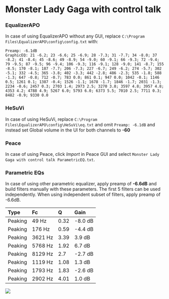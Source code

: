 # Monster Lady Gaga with control talk

### EqualizerAPO
In case of using EqualizerAPO without any GUI, replace `C:\Program Files\EqualizerAPO\config\config.txt`
with:
```
Preamp: -6.1dB
GraphicEQ: 21 -6.2; 23 -6.6; 25 -6.9; 28 -7.3; 31 -7.7; 34 -8.0; 37 -8.2; 41 -8.4; 45 -8.6; 49 -8.9; 54 -9.0; 60 -9.1; 66 -9.3; 72 -9.4; 79 -9.5; 87 -9.5; 96 -9.4; 106 -9.3; 116 -9.1; 128 -9.0; 141 -8.7; 155 -8.5; 170 -8.1; 187 -7.7; 206 -7.3; 227 -6.7; 249 -6.2; 274 -5.7; 302 -5.1; 332 -4.5; 365 -3.8; 402 -3.3; 442 -2.8; 486 -2.3; 535 -1.8; 588 -1.3; 647 -0.8; 712 -0.7; 783 0.0; 861 0.1; 947 0.0; 1042 -0.1; 1146 0.5; 1261 0.1; 1387 -0.4; 1526 -1.1; 1678 -1.7; 1846 -1.7; 2031 -1.3; 2234 -0.6; 2457 0.3; 2703 1.4; 2973 2.5; 3270 3.8; 3597 4.8; 3957 4.8; 4353 4.2; 4788 4.9; 5267 6.0; 5793 6.0; 6373 5.5; 7010 2.5; 7711 0.3; 8482 -0.9; 9330 0.0
```

### HeSuVi
In case of using HeSuVi, replace `C:\Program Files\EqualizerAPO\config\HeSuVi\eq.txt` and omit `Preamp:
-6.1dB` and instead set Global volume in the UI for both channels to **-60**

### Peace
In case of using Peace, click *Import* in Peace GUI and select `Monster Lady Gaga with control talk ParametricEQ.txt`.

### Parametric EQs
In case of using other parametric equalizer, apply preamp of **-6.6dB** and build filters manually
with these parameters. The first 5 filters can be used independently.
When using independent subset of filters, apply preamp of -6.6dB.

| Type    | Fc      |    Q | Gain    |
|:--------|:--------|:-----|:--------|
| Peaking | 49 Hz   | 0.32 | -8.0 dB |
| Peaking | 176 Hz  | 0.59 | -4.4 dB |
| Peaking | 3621 Hz | 3.39 | 3.9 dB  |
| Peaking | 5768 Hz | 1.92 | 6.7 dB  |
| Peaking | 8129 Hz | 2.7  | -2.7 dB |
| Peaking | 1119 Hz | 1.08 | 1.3 dB  |
| Peaking | 1793 Hz | 1.83 | -2.6 dB |
| Peaking | 2902 Hz | 4.01 | 1.0 dB  |

![](https://raw.githubusercontent.com/jaakkopasanen/AutoEq/master/results/headphonecom/sbaf-serious/Monster%20Lady%20Gaga%20with%20control%20talk/Monster%20Lady%20Gaga%20with%20control%20talk.png)
